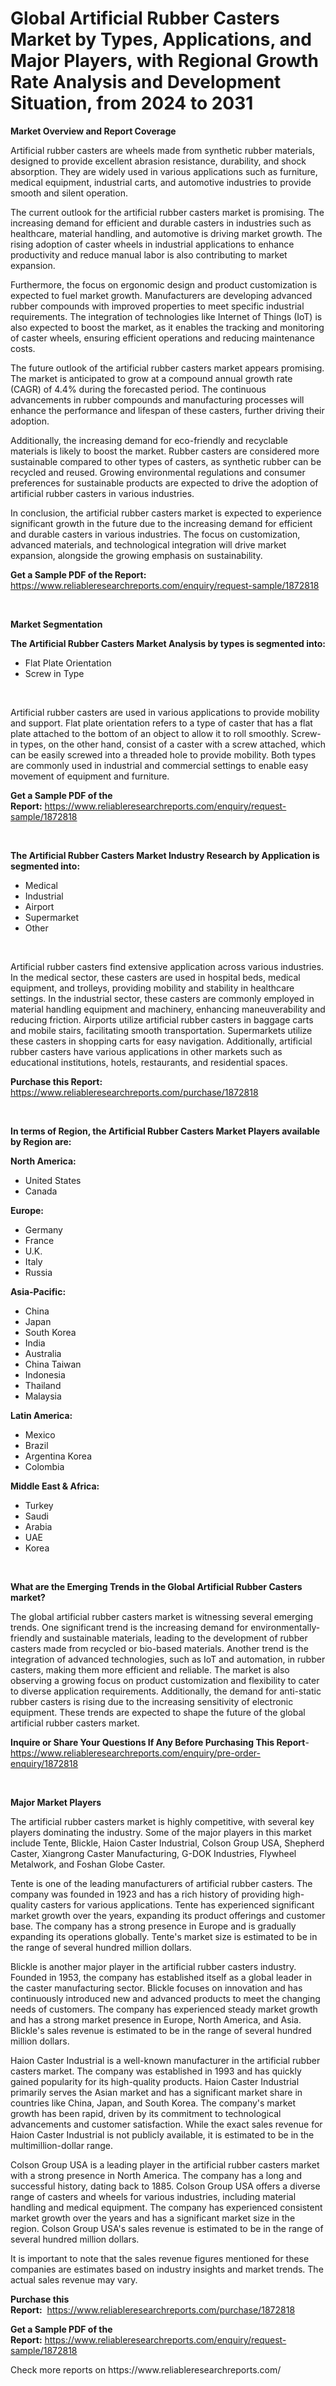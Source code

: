 <p><h1>Global Artificial Rubber Casters Market by Types, Applications, and Major Players, with Regional Growth Rate Analysis and Development Situation, from 2024 to 2031</h1></p><p><strong>Market Overview and Report Coverage</strong></p>
<p><p>Artificial rubber casters are wheels made from synthetic rubber materials, designed to provide excellent abrasion resistance, durability, and shock absorption. They are widely used in various applications such as furniture, medical equipment, industrial carts, and automotive industries to provide smooth and silent operation.</p><p>The current outlook for the artificial rubber casters market is promising. The increasing demand for efficient and durable casters in industries such as healthcare, material handling, and automotive is driving market growth. The rising adoption of caster wheels in industrial applications to enhance productivity and reduce manual labor is also contributing to market expansion.</p><p>Furthermore, the focus on ergonomic design and product customization is expected to fuel market growth. Manufacturers are developing advanced rubber compounds with improved properties to meet specific industrial requirements. The integration of technologies like Internet of Things (IoT) is also expected to boost the market, as it enables the tracking and monitoring of caster wheels, ensuring efficient operations and reducing maintenance costs.</p><p>The future outlook of the artificial rubber casters market appears promising. The market is anticipated to grow at a compound annual growth rate (CAGR) of 4.4% during the forecasted period. The continuous advancements in rubber compounds and manufacturing processes will enhance the performance and lifespan of these casters, further driving their adoption.</p><p>Additionally, the increasing demand for eco-friendly and recyclable materials is likely to boost the market. Rubber casters are considered more sustainable compared to other types of casters, as synthetic rubber can be recycled and reused. Growing environmental regulations and consumer preferences for sustainable products are expected to drive the adoption of artificial rubber casters in various industries.</p><p>In conclusion, the artificial rubber casters market is expected to experience significant growth in the future due to the increasing demand for efficient and durable casters in various industries. The focus on customization, advanced materials, and technological integration will drive market expansion, alongside the growing emphasis on sustainability.</p></p>
<p><strong>Get a Sample PDF of the Report:</strong> <a href="https://www.reliableresearchreports.com/enquiry/request-sample/1872818">https://www.reliableresearchreports.com/enquiry/request-sample/1872818</a></p>
<p>&nbsp;</p>
<p><strong>Market Segmentation</strong></p>
<p><strong>The Artificial Rubber Casters Market Analysis by types is segmented into:</strong></p>
<p><ul><li>Flat Plate Orientation</li><li>Screw in Type</li></ul></p>
<p>&nbsp;</p>
<p><p>Artificial rubber casters are used in various applications to provide mobility and support. Flat plate orientation refers to a type of caster that has a flat plate attached to the bottom of an object to allow it to roll smoothly. Screw-in types, on the other hand, consist of a caster with a screw attached, which can be easily screwed into a threaded hole to provide mobility. Both types are commonly used in industrial and commercial settings to enable easy movement of equipment and furniture.</p></p>
<p><strong>Get a Sample PDF of the Report:</strong>&nbsp;<a href="https://www.reliableresearchreports.com/enquiry/request-sample/1872818">https://www.reliableresearchreports.com/enquiry/request-sample/1872818</a></p>
<p>&nbsp;</p>
<p><strong>The Artificial Rubber Casters Market Industry Research by Application is segmented into:</strong></p>
<p><ul><li>Medical</li><li>Industrial</li><li>Airport</li><li>Supermarket</li><li>Other</li></ul></p>
<p>&nbsp;</p>
<p><p>Artificial rubber casters find extensive application across various industries. In the medical sector, these casters are used in hospital beds, medical equipment, and trolleys, providing mobility and stability in healthcare settings. In the industrial sector, these casters are commonly employed in material handling equipment and machinery, enhancing maneuverability and reducing friction. Airports utilize artificial rubber casters in baggage carts and mobile stairs, facilitating smooth transportation. Supermarkets utilize these casters in shopping carts for easy navigation. Additionally, artificial rubber casters have various applications in other markets such as educational institutions, hotels, restaurants, and residential spaces.</p></p>
<p><strong>Purchase this Report:</strong>&nbsp; <a href="https://www.reliableresearchreports.com/purchase/1872818">https://www.reliableresearchreports.com/purchase/1872818</a></p>
<p>&nbsp;</p>
<p><strong>In terms of Region, the Artificial Rubber Casters Market Players available by Region are:</strong></p>
<p>
    <p> <strong> North America: </strong>
        <ul>
            <li>United States</li>
            <li>Canada</li>
        </ul>
        </p> 
    <p> <strong> Europe: </strong>
        <ul>
            <li>Germany</li>
            <li>France</li>
            <li>U.K.</li>
            <li>Italy</li>
            <li>Russia</li>
        </ul>
        </p> 
    <p> <strong> Asia-Pacific: </strong>
        <ul>
            <li>China</li>
            <li>Japan</li>
            <li>South Korea</li>
            <li>India</li>
            <li>Australia</li>
            <li>China Taiwan</li>
            <li>Indonesia</li>
            <li>Thailand</li>
            <li>Malaysia</li>
        </ul>
        </p> 
    <p> <strong> Latin America: </strong>
        <ul>
            <li>Mexico</li>
            <li>Brazil</li>
            <li>Argentina Korea</li>
            <li>Colombia</li>
        </ul>
        </p> 
    <p> <strong> Middle East & Africa: </strong>
        <ul>
            <li>Turkey</li>
            <li>Saudi</li>
            <li>Arabia</li>
            <li>UAE</li>
            <li>Korea</li>
        </ul>
    </p>
    </p>
<p>&nbsp;</p>
<p><strong>What are the Emerging Trends in the Global Artificial Rubber Casters market?</strong></p>
<p><p>The global artificial rubber casters market is witnessing several emerging trends. One significant trend is the increasing demand for environmentally-friendly and sustainable materials, leading to the development of rubber casters made from recycled or bio-based materials. Another trend is the integration of advanced technologies, such as IoT and automation, in rubber casters, making them more efficient and reliable. The market is also observing a growing focus on product customization and flexibility to cater to diverse application requirements. Additionally, the demand for anti-static rubber casters is rising due to the increasing sensitivity of electronic equipment. These trends are expected to shape the future of the global artificial rubber casters market.</p></p>
<p><strong>Inquire or Share Your Questions If Any Before Purchasing This Report</strong>- <a href="https://www.reliableresearchreports.com/enquiry/pre-order-enquiry/1872818">https://www.reliableresearchreports.com/enquiry/pre-order-enquiry/1872818</a></p>
<p>&nbsp;</p>
<p><strong>Major Market Players</strong></p>
<p><p>The artificial rubber casters market is highly competitive, with several key players dominating the industry. Some of the major players in this market include Tente, Blickle, Haion Caster Industrial, Colson Group USA, Shepherd Caster, Xiangrong Caster Manufacturing, G-DOK Industries, Flywheel Metalwork, and Foshan Globe Caster.</p><p>Tente is one of the leading manufacturers of artificial rubber casters. The company was founded in 1923 and has a rich history of providing high-quality casters for various applications. Tente has experienced significant market growth over the years, expanding its product offerings and customer base. The company has a strong presence in Europe and is gradually expanding its operations globally. Tente's market size is estimated to be in the range of several hundred million dollars.</p><p>Blickle is another major player in the artificial rubber casters industry. Founded in 1953, the company has established itself as a global leader in the caster manufacturing sector. Blickle focuses on innovation and has continuously introduced new and advanced products to meet the changing needs of customers. The company has experienced steady market growth and has a strong market presence in Europe, North America, and Asia. Blickle's sales revenue is estimated to be in the range of several hundred million dollars.</p><p>Haion Caster Industrial is a well-known manufacturer in the artificial rubber casters market. The company was established in 1993 and has quickly gained popularity for its high-quality products. Haion Caster Industrial primarily serves the Asian market and has a significant market share in countries like China, Japan, and South Korea. The company's market growth has been rapid, driven by its commitment to technological advancements and customer satisfaction. While the exact sales revenue for Haion Caster Industrial is not publicly available, it is estimated to be in the multimillion-dollar range.</p><p>Colson Group USA is a leading player in the artificial rubber casters market with a strong presence in North America. The company has a long and successful history, dating back to 1885. Colson Group USA offers a diverse range of casters and wheels for various industries, including material handling and medical equipment. The company has experienced consistent market growth over the years and has a significant market size in the region. Colson Group USA's sales revenue is estimated to be in the range of several hundred million dollars.</p><p>It is important to note that the sales revenue figures mentioned for these companies are estimates based on industry insights and market trends. The actual sales revenue may vary.</p></p>
<p><strong>Purchase this Report:</strong>&nbsp;&nbsp;<a href="https://www.reliableresearchreports.com/purchase/1872818">https://www.reliableresearchreports.com/purchase/1872818</a></p>
<p></p>
<p><strong>Get a Sample PDF of the Report:</strong>&nbsp;<a href="https://www.reliableresearchreports.com/enquiry/request-sample/1872818">https://www.reliableresearchreports.com/enquiry/request-sample/1872818</a></p>
<p>Check more reports on https://www.reliableresearchreports.com/</p>